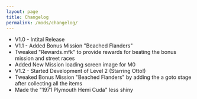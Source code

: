 ```yaml
---
layout: page
title: Changelog
permalink: /mods/changelog/
---
```


- V1.0 - Intital Release
- V1.1 - Added Bonus Mission "Beached Flanders"
- Tweaked "Rewards.mfk" to provide rewards for beating the bonus mission and street races
- Added New Mission loading screen image for M0
- V1.2 - Started Development of Level 2 (Starring Otto!)
- Tweaked Bonus Mission "Beached Flanders" by adding the a goto stage after collecting all the items
- Made the "1971 Plymouth Hemi Cuda" less shiny
